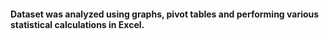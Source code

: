 #### Dataset was analyzed using graphs, pivot tables and performing various statistical calculations in Excel.
